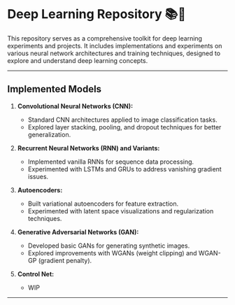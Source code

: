# Deep Learning Repository 📚🤖

This repository serves as a comprehensive toolkit for deep learning experiments and projects. It includes implementations and experiments on various neural network architectures and training techniques, designed to explore and understand deep learning concepts.

---

## **Implemented Models**

1. **Convolutional Neural Networks (CNN):**  
   - Standard CNN architectures applied to image classification tasks.  
   - Explored layer stacking, pooling, and dropout techniques for better generalization.

2. **Recurrent Neural Networks (RNN) and Variants:**  
   - Implemented vanilla RNNs for sequence data processing.  
   - Experimented with LSTMs and GRUs to address vanishing gradient issues.

3. **Autoencoders:**  
   - Built variational autoencoders for feature extraction.  
   - Experimented with latent space visualizations and regularization techniques.
     
4. **Generative Adversarial Networks (GAN):**  
   - Developed basic GANs for generating synthetic images.  
   - Explored improvements with WGANs (weight clipping) and WGAN-GP (gradient penalty).

5. **Control Net:**  
   - WIP

---
